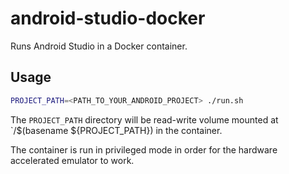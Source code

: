 # android-studio-docker

Runs Android Studio in a Docker container.

## Usage
```sh
PROJECT_PATH=<PATH_TO_YOUR_ANDROID_PROJECT> ./run.sh
```

The `PROJECT_PATH` directory will be read-write volume mounted at `/$(basename ${PROJECT_PATH}) in the container.

The container is run in privileged mode in order for the hardware accelerated emulator to work.

